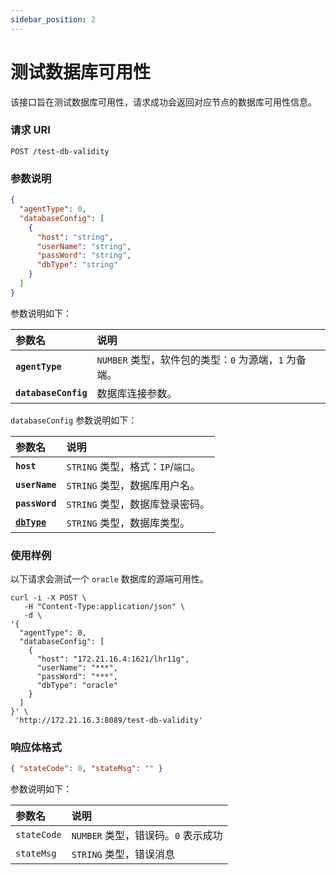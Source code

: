 ```yaml
---
sidebar_position: 2
---
```


# 测试数据库可用性

该接口旨在测试数据库可用性，请求成功会返回对应节点的数据库可用性信息。

### 请求 URI

`POST /test-db-validity`

### 参数说明

```json
{
  "agentType": 0,
  "databaseConfig": [
    {
      "host": "string",
      "userName": "string",
      "passWord": "string",
      "dbType": "string"
    }
  ]
}
```

参数说明如下：

| 参数名               | 说明                                                  |
| :------------------- | :---------------------------------------------------- |
| **`agentType`**      | `NUMBER` 类型，软件包的类型：`0` 为源端，`1` 为备端。 |
| **`databaseConfig`** | 数据库连接参数。                                      |

`databaseConfig` 参数说明如下：

| 参数名                              | 说明                               |
| :---------------------------------- | :--------------------------------- |
| **`host`**                          | `STRING` 类型，格式：`IP`/`端口`。 |
| **`userName`**                      | `STRING` 类型，数据库用户名。      |
| **`passWord`**                      | `STRING` 类型，数据库登录密码。    |
| [**`dbType`**](../intro/db-support) | `STRING` 类型，数据库类型。        |

### 使用样例

以下请求会测试一个 `oracle` 数据库的源端可用性。

```shell
curl -i -X POST \
   -H "Content-Type:application/json" \
   -d \
'{
  "agentType": 0,
  "databaseConfig": [
    {
      "host": "172.21.16.4:1621/lhr11g",
      "userName": "***",
      "passWord": "***",
      "dbType": "oracle"
    }
  ]
}' \
 'http://172.21.16.3:8089/test-db-validity'
```

### 响应体格式

```json
{ "stateCode": 0, "stateMsg": "" }
```

参数说明如下：

| 参数名      | 说明                                |
| :---------- | :---------------------------------- |
| `stateCode` | `NUMBER` 类型，错误码。`0` 表示成功 |
| `stateMsg`  | `STRING` 类型，错误消息             |
